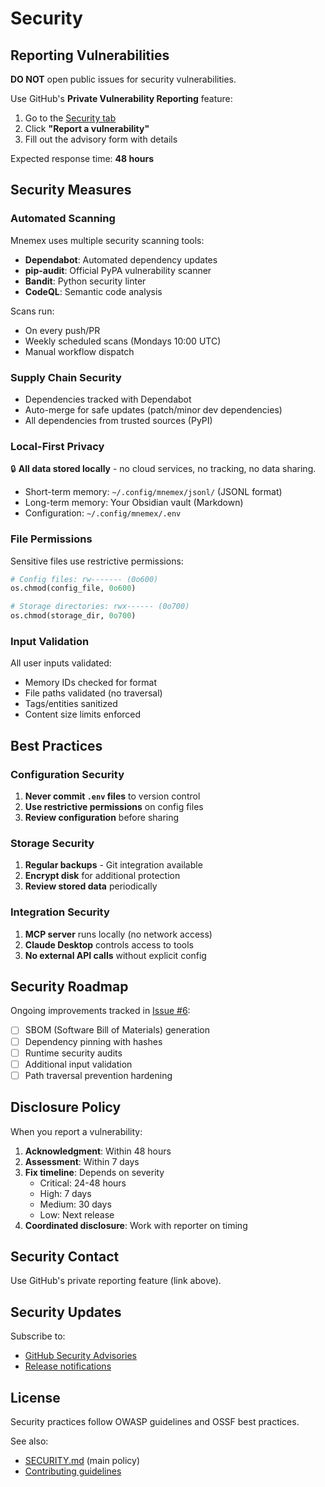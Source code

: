 # Security

## Reporting Vulnerabilities

**DO NOT** open public issues for security vulnerabilities.

Use GitHub's **Private Vulnerability Reporting** feature:

1. Go to the [Security tab](https://github.com/simplemindedbot/mnemex/security)
2. Click **"Report a vulnerability"**
3. Fill out the advisory form with details

Expected response time: **48 hours**

## Security Measures

### Automated Scanning

Mnemex uses multiple security scanning tools:

- **Dependabot**: Automated dependency updates
- **pip-audit**: Official PyPA vulnerability scanner
- **Bandit**: Python security linter
- **CodeQL**: Semantic code analysis

Scans run:
- On every push/PR
- Weekly scheduled scans (Mondays 10:00 UTC)
- Manual workflow dispatch

### Supply Chain Security

- Dependencies tracked with Dependabot
- Auto-merge for safe updates (patch/minor dev dependencies)
- All dependencies from trusted sources (PyPI)

### Local-First Privacy

🔒 **All data stored locally** - no cloud services, no tracking, no data sharing.

- Short-term memory: `~/.config/mnemex/jsonl/` (JSONL format)
- Long-term memory: Your Obsidian vault (Markdown)
- Configuration: `~/.config/mnemex/.env`

### File Permissions

Sensitive files use restrictive permissions:

```python
# Config files: rw------- (0o600)
os.chmod(config_file, 0o600)

# Storage directories: rwx------ (0o700)
os.chmod(storage_dir, 0o700)
```

### Input Validation

All user inputs validated:

- Memory IDs checked for format
- File paths validated (no traversal)
- Tags/entities sanitized
- Content size limits enforced

## Best Practices

### Configuration Security

1. **Never commit `.env` files** to version control
2. **Use restrictive permissions** on config files
3. **Review configuration** before sharing

### Storage Security

1. **Regular backups** - Git integration available
2. **Encrypt disk** for additional protection
3. **Review stored data** periodically

### Integration Security

1. **MCP server** runs locally (no network access)
2. **Claude Desktop** controls access to tools
3. **No external API calls** without explicit config

## Security Roadmap

Ongoing improvements tracked in [Issue #6](https://github.com/simplemindedbot/mnemex/issues/6):

- [ ] SBOM (Software Bill of Materials) generation
- [ ] Dependency pinning with hashes
- [ ] Runtime security audits
- [ ] Additional input validation
- [ ] Path traversal prevention hardening

## Disclosure Policy

When you report a vulnerability:

1. **Acknowledgment**: Within 48 hours
2. **Assessment**: Within 7 days
3. **Fix timeline**: Depends on severity
   - Critical: 24-48 hours
   - High: 7 days
   - Medium: 30 days
   - Low: Next release
4. **Coordinated disclosure**: Work with reporter on timing

## Security Contact

Use GitHub's private reporting feature (link above).

## Security Updates

Subscribe to:
- [GitHub Security Advisories](https://github.com/simplemindedbot/mnemex/security/advisories)
- [Release notifications](https://github.com/simplemindedbot/mnemex/releases)

## License

Security practices follow OWASP guidelines and OSSF best practices.

See also:
- [SECURITY.md](https://github.com/simplemindedbot/mnemex/blob/main/SECURITY.md) (main policy)
- [Contributing guidelines](CONTRIBUTING.md)
